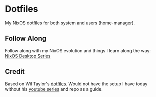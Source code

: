 # Dotfiles

My NixOS dotfiles for both system and users (home-manager).

## Follow Along

Follow along with my NixOS evolution and things I learn along the way: [NixOS Desktop Series](https://jdisaacs.com/series/nixos-desktop/)

## Credit

Based on Wil Taylor's [dotfiles](https://github.com/wiltaylor/dotfiles). Would not have the setup I have today without his [youtube series](https://www.youtube.com/watch?v=QKoQ1gKJY5A&list=PL-saUBvIJzOkjAw_vOac75v-x6EzNzZq-) and repo as a guide.
